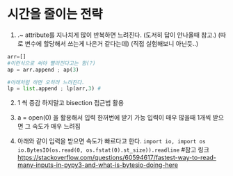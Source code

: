# 시간을 줄이는 전략
1. .~ attribute를 지나치게 많이 반복하면 느려진다.
   (도저히 답이 안나올때 참고.)
   (따로 변수에 할당해서 쓰는게 나은거 같다는데)
   (직접 실험해보니 아닌듯..)
   
```python
arr=[]
#이런식으로 써야 빨라진다고는 함(?)
ap = arr.append ; ap(3)

#아래처럼 하면 오히려 느려진다.
lp = list.append ; lp(arr,3) #
```
2. 1 씩 증감 하지말고 bisection 접근법 활용

3. a = open(0) 을 활용해서 입력 한꺼번에 받기 가능
입력이 매우 많을때 1개씩 받으면 그 속도가 매우 느려짐

4. 아래와 같이 입력을 받으면 속도가 빠르다고 한다.
`import io, import os`
`io.BytesIO(os.read(0, os.fstat(0).st_size)).readline`
#참고 링크
https://stackoverflow.com/questions/60594617/fastest-way-to-read-many-inputs-in-pypy3-and-what-is-bytesio-doing-here
